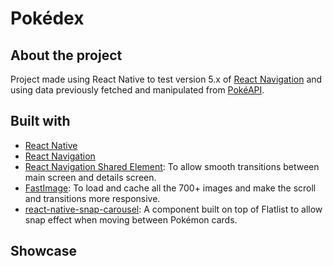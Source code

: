 # Pokédex

## About the project
Project made using React Native to test version 5.x of [React Navigation](https://reactnavigation.org) and using data previously fetched and manipulated from [PokéAPI](https://pokeapi.co/).

## Built with
- [React Native](https://reactnative.dev/)
- [React Navigation](https://reactnavigation.org)
- [React Navigation Shared Element](https://github.com/IjzerenHein/react-navigation-shared-element): To allow smooth transitions between main screen and details screen.
- [FastImage](https://github.com/DylanVann/react-native-fast-image): To load and cache all the 700+ images and make the scroll and transitions more responsive.
- [react-native-snap-carousel](https://github.com/meliorence/react-native-snap-carousel): A component built on top of Flatlist to allow snap effect when moving between Pokémon cards.

## Showcase

